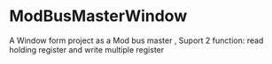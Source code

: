 # ModBusMasterWindow
A Window form project as a Mod bus master
, Suport 2 function: read holding register and write multiple register
